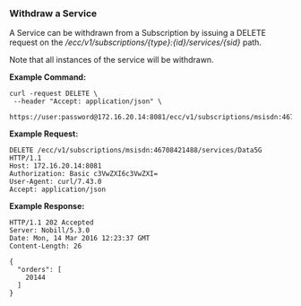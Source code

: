 ### Withdraw a Service

A Service can be withdrawn from a Subscription by issuing a DELETE request on the _/ecc/v1/subscriptions/{type}:{id}/services/{sid}_ path. 

Note that all instances of the service will be withdrawn.

__Example Command:__
```
curl -request DELETE \
 --header "Accept: application/json" \
 https://user:password@172.16.20.14:8081/ecc/v1/subscriptions/msisdn:46708421488/services/Data5G
```

__Example Request:__
```
DELETE /ecc/v1/subscriptions/msisdn:46708421488/services/Data5G HTTP/1.1
Host: 172.16.20.14:8081
Authorization: Basic c3VwZXI6c3VwZXI=
User-Agent: curl/7.43.0
Accept: application/json
```

__Example Response:__
```
HTTP/1.1 202 Accepted
Server: Nobill/5.3.0
Date: Mon, 14 Mar 2016 12:23:37 GMT
Content-Length: 26

{
  "orders": [
    20144
  ]
}
```
